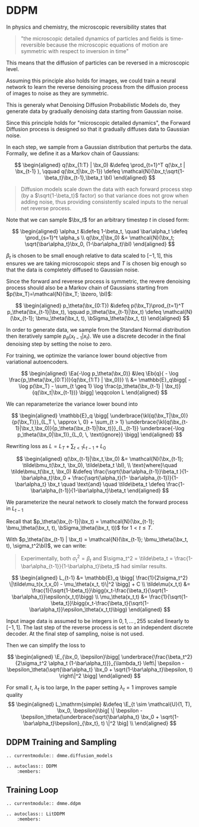 # DDPM

In physics and chemistry, the microscopic reversibility states that 

> "the microscopic detailed dynamics of particles and fields is time-reversible because the microscopic equations of motion are symmetric with respect to inversion in time"

This means that the diffusion of particles can be reversed in a microscopic level.

Assuming this principle also holds for images, we could train a neural network to learn the reverse denoising process from the diffusion process of images to noise as they are symmetric.

This is generaly what Denoising Diffusion Probabilistic Models do, they generate data by gradually denoising data starting from Gaussian noise. 

Since this principle holds for "microscopic detailed dynamics", the Forward Diffusion process is designed so that it gradually diffuses data to Gaussian noise.

In each step, we sample from a Gaussian distribution that perturbs the data. Formally, we define it as a Markov chain of Gaussians:

$$
\begin{aligned}
q(\bx_{1:T} | \bx_0) &\defeq \prod_{t=1}^T q(\bx_t | \bx_{t-1} ), \qquad
q(\bx_t|\bx_{t-1}) \defeq \mathcal{N}(\bx_t;\sqrt{1-\beta_t}\bx_{t-1},\beta_t \bI)
\end{aligned}
$$

> Diffusion models scale down the data with each forward process step (by a $\sqrt{1-\beta_t}$ factor) so that variance does not grow when adding noise, thus providing consistently scaled inputs to the nerual net reverse process.

Note that we can sample $\bx_t$ for an arbitrary timestep $t$ in closed form:

$$
\begin{aligned}
\alpha_t &\defeq 1-\beta_t, \quad \bar\alpha_t \defeq \prod_{s=1}^t \alpha_s \\
q(\bx_t|\bx_0) &= \mathcal{N}(\bx_t; \sqrt{\bar\alpha_t}\bx_0, (1-\bar\alpha_t)\bI)
\end{aligned}
$$

$\beta_t$ is chosen to be small enough relative to data scaled to $[-1, 1]$, this ensures we are taking microscopoic steps and $T$ is chosen big enough so that the data is completely diffused to Gaussian noise. 

Since the forward and reverese process is symmetric, the revere denoising process should also be a Markov chain of Gaussians starting from $p(\bx_T)=\mathcal{N}(\bx_T; \bzero, \bI)$:

$$
\begin{aligned}
  p_\theta(\bx_{0:T}) &\defeq p(\bx_T)\prod_{t=1}^T p_\theta(\bx_{t-1}|\bx_t), \qquad 
  p_\theta(\bx_{t-1}|\bx_t) \defeq \mathcal{N}(\bx_{t-1}; \bmu_\theta(\bx_t, t), \bSigma_\theta(\bx_t, t))
\end{aligned}
$$

In order to generate data, we sample from the Standard Normal distribution then iteratively sample $p_\theta(x_{t-1}|x_t)$. We use a discrete decoder in the final denoising step by setting the noise to zero.

For training, we optimize the variance lower bound objective from variational autoencoders.

$$
\begin{aligned}
\Ea{-\log p_\theta(\bx_0)} &\leq \Eb{q}{ - \log \frac{p_\theta(\bx_{0:T})}{q(\bx_{1:T} | \bx_0)}}
  \\
&= \mathbb{E}_q\bigg[ -\log p(\bx_T) - \sum_{t \geq 1} \log \frac{p_\theta(\bx_{t-1} | \bx_t)}{q(\bx_t|\bx_{t-1})} \bigg] \eqqcolon L
\end{aligned}
$$

We can reparameterize the variance lower bound into

$$
\begin{aligned}
\mathbb{E}_q \bigg[ \underbrace{\kl{q(\bx_T|\bx_0)}{p(\bx_T)}}_{L_T \, \approx \, 0} + \sum_{t > 1} \underbrace{\kl{q(\bx_{t-1}|\bx_t,\bx_0)}{p_\theta(\bx_{t-1}|\bx_t)}}_{L_{t-1}} \underbrace{-\log p_\theta(\bx_0|\bx_1)}_{L_0, \, \text{ignore}} \bigg]
\end{aligned}
$$

Rewriting loss as $L = L_T + \sum_{t\lt1}L_{t-1} + L_0$

$$
\begin{aligned}
q(\bx_{t-1}|\bx_t,\bx_0) &=  \mathcal{N}(\bx_{t-1}; \tilde\bmu_t(\bx_t, \bx_0), \tilde\beta_t \bI), \\
\text{where}\quad \tilde\bmu_t(\bx_t, \bx_0) &\defeq \frac{\sqrt{\bar\alpha_{t-1}}\beta_t }{1-\bar\alpha_t}\bx_0 + \frac{\sqrt{\alpha_t}(1- \bar\alpha_{t-1})}{1-\bar\alpha_t} \bx_t \quad \text{and} \quad
\tilde\beta_t \defeq \frac{1-\bar\alpha_{t-1}}{1-\bar\alpha_t}\beta_t
\end{aligned}
$$

We parameterize the neural network to closely match the forward process in $L_{t-1}$

Recall that $p_\theta(\bx_{t-1}|\bx_t) = \mathcal{N}(\bx_{t-1}; \bmu_\theta(\bx_t, t), \bSigma_\theta(\bx_t, t))$ for ${1 \lt t \leq T}$.

With $p_\theta(\bx_{t-1} | \bx_t) = \mathcal{N}(\bx_{t-1}; \bmu_\theta(\bx_t, t), \sigma_t^2\bI)$, we can write:

> Experimentally, both $\sigma_t^2 = \beta_t$ and $\sigma_t^2 = \tilde\beta_t = \frac{1-\bar\alpha_{t-1}}{1-\bar\alpha_t}\beta_t$ had similar results.

$$
\begin{aligned}
  L_{t-1}
   &= \mathbb{E}_q \bigg[ \frac{1}{2\sigma_t^2} \|\tilde\mu_t(x_t,x_0) - \mu_\theta(x_t, t)\|^2 \bigg] + C \\
\tilde\mu(x_t,t) &= \frac{1}{\sqrt{1-\beta_t}}\bigg(x_t-\frac{\beta_t}{\sqrt{1-\bar\alpha_t}}\epsilon(x_t,t)\bigg) \\
\mu_\theta(x_t,t) &= \frac{1}{\sqrt{1-\beta_t}}\bigg(x_t-\frac{\beta_t}{\sqrt{1-\bar\alpha_t}}\epsilon_\theta(x_t,t)\bigg)
\end{aligned}
$$

Input image data is assumed to be integers in ${0, 1, \, ... \, ,255}$ scaled linearly to $[-1, 1]$. The last step of the reverse process is set to an independent discrete decoder. At the final step of sampling, noise is not used.

Then we can simplify the loss to

$$
\begin{aligned}
\E_{\bx_0, \bepsilon}\bigg[ \underbrace{\frac{\beta_t^2}{2\sigma_t^2 \alpha_t (1-\bar\alpha_t)}}_{\lambda_t}  \left\| \bepsilon - \bepsilon_\theta(\sqrt{\bar\alpha_t} \bx_0 + \sqrt{1-\bar\alpha_t}\bepsilon, t) \right\|^2 \bigg]
\end{aligned}
$$

For small $t$, $\lambda_t$ is too large, In the paper setting $\lambda_t = 1$ improves sample quality
$$
\begin{aligned}
 L_\mathrm{simple} &\defeq \E_{t \sim \mathcal{U}(1, T), \bx_0, \bepsilon}\big[ \| \bepsilon - \bepsilon_\theta(\underbrace{\sqrt{\bar\alpha_t} \bx_0 + \sqrt{1-\bar\alpha_t}\bepsilon}_{\bx_t}, t) \|^2 \big] \\
\end{aligned}
$$



## DDPM Training and Sampling

```{eval-rst}
.. currentmodule:: dmme.diffusion_models

.. autoclass:: DDPM
    :members:
```

## Training Loop

``` {eval-rst}
.. currentmodule:: dmme.ddpm

.. autoclass:: LitDDPM
    :members:
```
